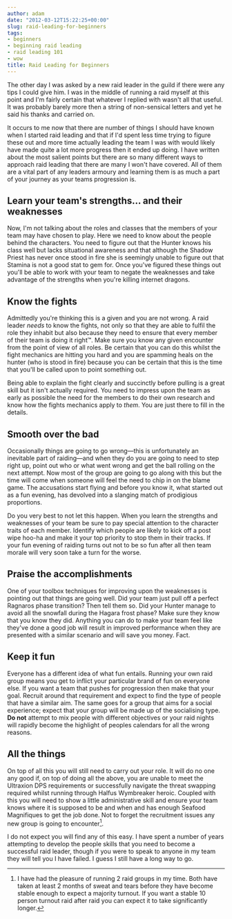 ```yaml
---
author: adam
date: "2012-03-12T15:22:25+00:00"
slug: raid-leading-for-beginners
tags:
- beginners
- beginning raid leading
- raid leading 101
- wow
title: Raid Leading for Beginners
---
```


The other day I was asked by a new raid leader in the guild if there were any tips I could give him. I was in the middle of running a raid myself at this point and I'm fairly certain that whatever I replied with wasn't all that useful. It was probably barely more then a string of non-sensical letters and yet he said his thanks and carried on.

It occurs to me now that there are number of things I should have known when I started raid leading and that if I'd spent less time trying to figure these out and more time actually leading the team I was with would likely have made quite a lot more progress then it ended up doing. I have written about the most salient points but there are so many different ways to approach raid leading that there are many I won't have covered. All of them are a vital part of any leaders armoury and learning them is as much a part of your journey as your teams progression is.

<!--more-->

## Learn your team's strengths&hellip; and their weaknesses

Now, I'm not talking about the roles and classes that the members of your team may have chosen to play. Here we need to know about the people behind the characters. You need to figure out that the Hunter knows his class well but lacks situational awareness and that although the Shadow Priest has never once stood in fire she is seemingly unable to figure out that Stamina is not a good stat to gem for. Once you've figured these things out you'll be able to work with your team to negate the weaknesses and take advantage of the strengths when you're killing internet dragons.

## Know the fights

Admittedly you're thinking this is a given and you are not wrong. A raid leader _needs_ to know the fights, not only so that they are able to fulfil the role they inhabit but also because they need to ensure that every member of their team is doing it right™. Make sure you know any given encounter from the point of view of all roles. Be certain that you can do this whilst the fight mechanics are hitting you hard and you are spamming heals on the hunter (who is stood in fire) because you can be certain that this is the time that you'll be called upon to point something out.

Being able to explain the fight clearly and succinctly before pulling is a great skill but it isn't actually required. You need to impress upon the team as early as possible the need for the members to do their own research and know how the fights mechanics apply to _them_. You are just there to fill in the details.

## Smooth over the bad

Occasionally things are going to go wrong—this is unfortunately an inevitable part of raiding—and when they do you are going to need to step right up, point out who or what went wrong and get the ball rolling on the next attempt. Now most of the group are going to go along with this but the time will come when someone will feel the need to chip in on the blame game. The accusations start flying and before you know it, what started out as a fun evening, has devolved into a slanging match of prodigious proportions.

Do you very best to not let this happen. When you learn the strengths and weaknesses of your team be sure to pay special attention to the character traits of each member. Identify which people are likely to kick off a post wipe hoo-ha and make it your top priority to stop them in their tracks. If your fun evening of raiding turns out not to be so fun after all then team morale will very soon take a turn for the worse.

## Praise the accomplishments

One of your toolbox techniques for improving upon the weaknesses is pointing out that things are going well. Did your team just pull off a perfect Ragnaros phase transition? Then tell them so. Did your Hunter manage to avoid all the snowfall during the Hagara frost phase? Make sure they know that you know they did. Anything you can do to make your team feel like they've done a good job will result in improved performance when they are presented with a similar scenario and will save you money. Fact.

## Keep it fun

Everyone has a different idea of what fun entails. Running your own raid group means you get to inflict your particular brand of fun on everyone else. If you want a team that pushes for progression then make that your goal. Recruit around that requirement and expect to find the type of people that have a similar aim. The same goes for a group that aims for a social experience; expect that your group will be made up of the socialising type. **Do not** attempt to mix people with different objectives or your raid nights will rapidly become the highlight of peoples calendars for all the wrong reasons.

## All the things

On top of all this you will still need to carry out your role. It will do no one any good if, on top of doing all the above, you are unable to meet the Ultraxion DPS requirements or successfully navigate the threat swapping required whilst running through Halfus Wymbreaker heroic. Coupled with this you will need to show a little administrative skill and ensure your team knows where it is supposed to be and when and has enough Seafood Magnifiques to get the job done. Not to forget the recruitment issues any new group is going to encounter[^1].

I do not expect you will find any of this easy. I have spent a number of years attempting to develop the people skills that you need to become a successful raid leader, though if you were to speak to anyone in my team they will tell you I have failed. I guess I still have a long way to go.

[^1]: I have had the pleasure of running 2 raid groups in my time. Both have taken at least 2 months of sweat and tears before they have become stable enough to expect a majority turnout. If you want a stable 10 person turnout raid after raid you can expect it to take significantly longer.